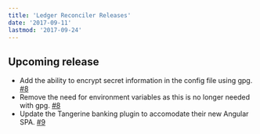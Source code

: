 ```yaml
---
title: 'Ledger Reconciler Releases'
date: '2017-09-11'
lastmod: '2017-09-24'
---
```


## Upcoming release

- Add the ability to encrypt secret information in the config file using gpg. [#8](https://github.com/marvinpinto/ledger-reconciler/pull/8)
- Remove the need for environment variables as this is no longer needed with gpg. [#8](https://github.com/marvinpinto/ledger-reconciler/pull/8)
- Update the Tangerine banking plugin to accomodate their new Angular SPA. [#9](https://github.com/marvinpinto/ledger-reconciler/pull/9)
